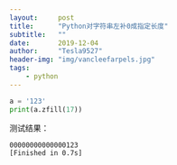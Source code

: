 ```yaml
---
layout:     post
title:      "Python对字符串左补0成指定长度"
subtitle:   ""
date:       2019-12-04
author:     "Tesla9527"
header-img: "img/vancleefarpels.jpg"
tags:
    - python
---
```



```python
a = '123'
print(a.zfill(17))
```

测试结果：
```
00000000000000123
[Finished in 0.7s]
```